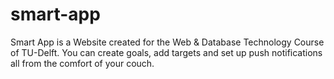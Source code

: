 # smart-app
Smart App is a Website created for the Web &amp; Database Technology Course of TU-Delft. You can create goals, add targets and set up push notifications all from the comfort of your couch.
